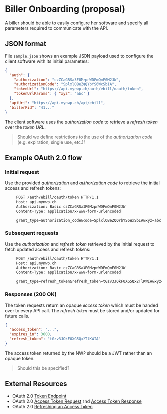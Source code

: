# Biller Onboarding (proposal)

A biller should be able to easily configure her software and specify all parameters
required to communicate with the API.

## JSON format

File `sample.json` shows an example JSON payload used to configure the client
software with its initial parameters:

```json
{
  "auth": {
    "authorization": "czZCaGRSa3F0MzpnWDFmQmF0M2JW",
    "authorizationCode": "SplxlOBeZQQYbYS6WxSbIA",
    "tokenUrl": "https://api.mynwp.ch/auth/ebill/oauth/token",
    "tokenUrlParams": { "xyz": "abc" }
  },
  "apiUri": "https://api.mynwp.ch/api/ebill",
  "billerPid": "41..."
}
```

The client software uses the _authorization code_ to retrieve a _refresh token_
over the _token URL_.

> Should we define restrictions to the use of the _authorization code_ (e.g. expiration,
> single use, etc.)?

## Example OAuth 2.0 flow

### Initial request

Use the provided _authorization_ and _authorization code_ to retrieve the initial
access and refresh tokens:

```txt
     POST /auth/ebill/oauth/token HTTP/1.1
     Host: api.mynwp.ch
     Authorization: Basic czZCaGRSa3F0MzpnWDFmQmF0M2JW
     Content-Type: application/x-www-form-urlencoded

     grant_type=authorization_code&code=SplxlOBeZQQYbYS6WxSbIA&xyz=abc
```

### Subsequent requests

Use the _authorization_ and _refresh token_ retrieved by the initial request to
fetch updated access and refresh tokens:

```txt
     POST /auth/ebill/oauth/token HTTP/1.1
     Host: api.mynwp.ch
     Authorization: Basic czZCaGRSa3F0MzpnWDFmQmF0M2JW
     Content-Type: application/x-www-form-urlencoded

     grant_type=refresh_token&refresh_token=tGzv3JOkF0XG5Qx2TlKWIA&xyz=abc
```

### Responses (200 OK)

The token requests return an opaque _access token_ which must be handed over to
every API call. The _refresh token_ must be stored and/or updated for future calls.

```json
{
  "access_token": "...",
  "expires_in": 3600,
  "refresh_token": "tGzv3JOkF0XG5Qx2TlKWIA"
}
```

The access token returned by the NWP should be a JWT rather than an opaque token.

> Should this be specified?

## External Resources

- OAuth 2.0 [Token Endpoint](https://tools.ietf.org/html/rfc6749#section-3.2)
- OAuth 2.0 [Access Token Request](https://tools.ietf.org/html/rfc6749#section-4.1.3) and
  [Access Token Response](https://tools.ietf.org/html/rfc6749#section-4.1.4)
- OAuth 2.0 [Refreshing an Access Token](https://tools.ietf.org/html/rfc6749#section-6)
